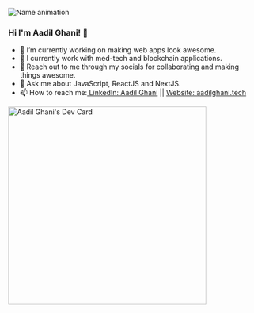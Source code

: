 ![Name animation](https://github.com/aadilghani1/aadilghani1/blob/main/Aadil-Intro.gif)   

### Hi I'm Aadil Ghani! 👋

- 🔭 I’m currently working on making web apps look awesome.
- 🌱 I currently work with med-tech and blockchain applications.
- 👯 Reach out to me through my socials for collaborating and making things awesome.
- 💬 Ask me about JavaScript, ReactJS and NextJS.
- 📫 How to reach me:[ LinkedIn: Aadil Ghani](https://www.linkedin.com/in/aadil-g-a25545b1) || [Website: aadilghani.tech](https://aadilghani.tech/)




<a href="https://app.daily.dev/aadilghani"><img src="https://api.daily.dev/devcards/7b231c50099c489eaa4bebbad1e9a8cb.png?r=bk7" width="400" alt="Aadil Ghani's Dev Card"/></a>
